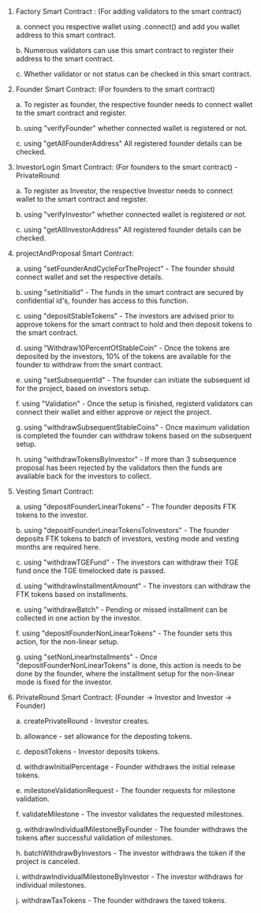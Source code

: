 1. Factory Smart Contract : (For adding validators to the smart contract)

    a. connect you respective wallet using .connect() and add you wallet address to this smart contract.

    b. Numerous validators can use this smart contract to register their address to the smart contract.

    c. Whether validator or not status can be checked in this smart contract.

2. Founder Smart Contract: (For founders to the smart contract)

    a. To register as founder, the respective founder needs to connect wallet to the smart contract and register.

    b. using "verifyFounder" whether connected wallet is registered or not.

    c. using "getAllFounderAddress" All registered founder details can be checked.

3. InvestorLogin Smart Contract: (For founders to the smart contract) - PrivateRound

    a. To register as Investor, the respective Investor needs to connect wallet to the smart contract and register.

    b. using "verifyInvestor" whether connected wallet is registered or not.

    c. using "getAllInvestorAddress" All registered founder details can be checked.

4. projectAndProposal Smart Contract: 

    a. using "setFounderAndCycleForTheProject" - The founder should connect wallet and set the respective details.

    b. using "setInitialId" - The funds in the smart contract are secured by confidential id's, founder has access to this function.

    c. using "depositStableTokens" - The investors are advised prior to approve tokens for the smart contract to hold and then deposit tokens to the smart contract.

    d. using "Withdraw10PercentOfStableCoin" - Once the tokens are deposited by the investors, 10% of the tokens are available for the founder to withdraw from the smart contract.

    e. using "setSubsequentId" - The founder can initiate the subsequent id for the project, based on investors setup.

    f. using "Validation" - Once the setup is finished, registerd validators can connect their wallet and either approve or reject the project.

    g. using "withdrawSubsequentStableCoins" - Once maximum validation is completed the founder can withdraw tokens based on the subsequent setup.

    h. using "withdrawTokensByInvestor" - If more than 3 subsequence proposal has been rejected by the validators then the funds are available back for the investors to collect.

5. Vesting Smart Contract:

    a. using "depositFounderLinearTokens" - The founder deposits FTK tokens to the investor.

    b. using "depositFounderLinearTokensToInvestors" - The founder deposits FTK tokens to batch of investors, vesting mode and vesting months are required here.

    c. using "withdrawTGEFund" - The investors can withdraw their TGE fund once the TGE timelocked date is passed.

    d. using "withdrawInstallmentAmount" - The investors can withdraw the FTK tokens based on installments.

    e. using "withdrawBatch" - Pending or missed installment can be collected in one action by the investor.

    f. using "depositFounderNonLinearTokens" - The founder sets this action, for the non-linear setup.

    g. using "setNonLinearInstallments" - Once "depositFounderNonLinearTokens" is done, this action is needs to be done by the founder, where the installment setup for the non-linear mode is fixed for the investor.

6. PrivateRound Smart Contract: (Founder -> Investor and Investor -> Founder)

    a. createPrivateRound - Investor creates.

    b. allowance - set allowance for the deposting tokens.

    c. depositTokens - Investor deposits tokens.

    d. withdrawInitialPercentage - Founder withdraws the initial release tokens.

    e. milestoneValidationRequest - The founder requests for milestone validation.

    f. validateMilestone - The investor validates the requested milestones.

    g. withdrawIndividualMilestoneByFounder - The founder withdraws the tokens after successful validation of milestones.

    h. batchWithdrawByInvestors - The investor withdraws the token if the project is canceled.

    i. withdrawIndividualMilestoneByInvestor - The investor withdraws for individual milestones.

    j. withdrawTaxTokens - The founder withdraws the taxed tokens.
